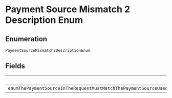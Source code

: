 
# Payment Source Mismatch 2 Description Enum

## Enumeration

`PaymentSourceMismatch2DescriptionEnum`

## Fields

| Name |
|  --- |
| `enumThePaymentSourceInTheRequestMustMatchThePaymentSourceUsedForTheAuthorizationOrCaptureReferencedByPreviousTransactionReferencePleaseUsePreviousTransactionReferenceWhosePaymentSourceMatchesWithThePaymentSourceSpecifiedInTheOrder` |

